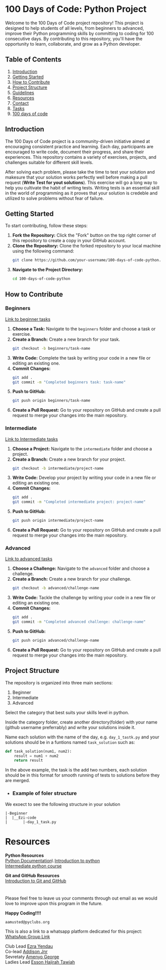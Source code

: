 # 100 Days of Code: Python Project

Welcome to the 100 Days of Code project repository! This project is designed to help students of all levels, from beginners to advanced, improve their Python programming skills by committing to coding for 100 consecutive days. By contributing to this repository, you'll have the opportunity to learn, collaborate, and grow as a Python developer.

## Table of Contents

1. [Introduction](#introduction)
2. [Getting Started](#getting-started)
3. [How to Contribute](#how-to-contribute)
4. [Project Structure](#project-structure)
5. [Guidelines](#guidelines)
6. [Resources](#resources)
7. [Contact](#contact)
8. [Tasks](./tasks.md)
9. [100 days of code](./100daysofcode.md)

## Introduction

The 100 Days of Code project is a community-driven initiative aimed at encouraging consistent practice and learning. Each day, participants are encouraged to write code, document their progress, and share their experiences. This repository contains a variety of exercises, projects, and challenges suitable for different skill levels.

After solving each problem, please take the time to test your solution and makesure that your solution works perfectly well before making a pull request (**Write Test for yout solutions**). This exercise will go a long way to help you cultivate the habit of writing tests. Writing tests is an essential skill in the world of programming as it proves that your solution is credeble and utilized to solve problems without fear of failure.

## Getting Started

To start contributing, follow these steps:

1. **Fork the Repository:** Click the "Fork" button on the top right corner of this repository to create a copy in your GitHub account.
2. **Clone the Repository:** Clone the forked repository to your local machine using the following command:
    ```bash
    git clone https://github.com/your-username/100-days-of-code-python.git
    ```
3. **Navigate to the Project Directory:**
    ```bash
    cd 100-days-of-code-python
    ```

## How to Contribute

### Beginners
[Link to beginner tasks](./tasks.md/#beginners) 

1. **Choose a Task:** Navigate to the `beginners` folder and choose a task or exercise.
2. **Create a Branch:** Create a new branch for your task.
    ```bash
    git checkout -b beginners/task-name
    ```
3. **Write Code:** Complete the task by writing your code in a new file or editing an existing one.
4. **Commit Changes:**
    ```bash
    git add .
    git commit -m "Completed beginners task: task-name"
    ```
5. **Push to GitHub:**
    ```bash
    git push origin beginners/task-name
    ```
6. **Create a Pull Request:** Go to your repository on GitHub and create a pull request to merge your changes into the main repository.


### Intermediate

[Link to Intermediate tasks](./tasks.md/#intermediate)

1. **Choose a Project:** Navigate to the `intermediate` folder and choose a project.
2. **Create a Branch:** Create a new branch for your project.
    ```bash
    git checkout -b intermediate/project-name
    ```
3. **Write Code:** Develop your project by writing your code in a new file or editing an existing one.
4. **Commit Changes:**
    ```bash
    git add .
    git commit -m "Completed intermediate project: project-name"
    ```
5. **Push to GitHub:**
    ```bash
    git push origin intermediate/project-name
    ```
6. **Create a Pull Request:** Go to your repository on GitHub and create a pull request to merge your changes into the main repository.

### Advanced
[Link to advanced tasks](./tasks.md/#advanced)

1. **Choose a Challenge:** Navigate to the `advanced` folder and choose a challenge.
2. **Create a Branch:** Create a new branch for your challenge.
    ```bash
    git checkout -b advanced/challenge-name
    ```
3. **Write Code:** Tackle the challenge by writing your code in a new file or editing an existing one.
4. **Commit Changes:**
    ```bash
    git add .
    git commit -m "Completed advanced challenge: challenge-name"
    ```
5. **Push to GitHub:**
    ```bash
    git push origin advanced/challenge-name
    ```
6. **Create a Pull Request:** Go to your repository on GitHub and create a pull request to merge your changes into the main repository.

## Project Structure

The repository is organized into three main sections:
1. Beginner
2. Intermediate
3. Advanced

Select the category that best suits your skills level in python.

Inside the category folder, create another directory(folder) with your name (github username preferrably) and write your solutions inside it.

Name each solution with the name of the day, e.g. `day_1_tastk.py` and your solutions should be in a funtions named `task_solution` such as:

```py
def task_solution(num1, num2):
    result = num1 + num2
    return result
```
In the above example, the task is the add two numbers, each solution should be in this format for smooth running of tests to solutions before they are merged.

- ### Example of foler structure
We exoect to see the following structure in your solution
```
|-Beginner
|  |__Ezi-code
|       |-day_1_task.py
```

<!-- ![image](./img/Capture.PNG) -->

# Resources 
**Python Resources**\
[Python Documentation]("https://docs.python.org/3/")\
[Introduction to python](https://www.youtube.com/watch?v=kqtD5dpn9C8)\
[Intermediate python course]("https://www.youtube.com/watch?v=yetjswpSAsA&list=PLOLrQ9Pn6caws6aPJoCD_UmWRE91257Xm")

**Git and GitHub Resources**\
[Introduction to Git and GitHub]("https://www.youtube.com/watch?v=l2yrJtwoC_E")

# 
Please feel free to leave us your comments through out email as we would love to improve upon this program in the future.

**Happy Coding!!!!**  
```
aamusted@pyclubs.org
```
This is also a link to a whatsapp platform dedicated for this project: [WhatsApp Group Link](https://chat.whatsapp.com/CpkclfVGWjl7p4uTwxwsCI) 

Club Lead [Ezra Yendau](https://github.com/ezi-code)\
Co-lead [Addison Jnr]()\
Sevretaty [Amenyo George]()\
Ladies Lead [Esson Hajirah Tawiah](https://github.com/Erhmprez)
